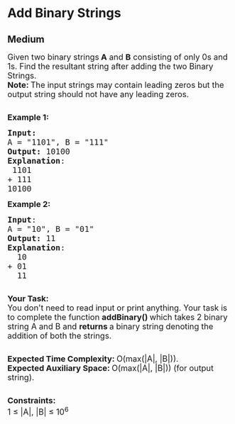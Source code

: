 # Add Binary Strings
## Medium 
<div class="problems_problem_content__Xm_eO"><p><span style="font-size:18px">Given two binary strings<strong> A</strong>&nbsp;and <strong>B</strong> consisting of only 0s and 1s. Find the resultant string after adding the two Binary Strings.<br>
<strong>Note:&nbsp;</strong>The input strings may contain leading zeros but the output string should not have any leading zeros.</span></p>

<p><br>
<span style="font-size:18px"><strong>Example 1:</strong></span></p>

<pre><span style="font-size:18px"><strong>Input:</strong>
A = "1101", B = "111"
<strong>Output:</strong> 10100
<strong>Explanation</strong>:
&nbsp;1101
+&nbsp;111
10100</span>
</pre>

<p><span style="font-size:18px"><strong>Example 2:</strong></span></p>

<pre><span style="font-size:18px"><strong>Input</strong>: 
A = "10", B = "01"
<strong>Output:</strong> 11
<strong>Explanation</strong>: 
  10
+ 01
&nbsp; 11</span>
</pre>

<p><br>
<span style="font-size:18px"><strong>Your Task:</strong><br>
You don't need to read input or print anything. Your task is to complete the function&nbsp;<strong>addBinary()&nbsp;</strong>which takes 2 binary string A and B and <strong>returns&nbsp;</strong>a binary string denoting the addition of both the strings.</span></p>

<p><br>
<span style="font-size:18px"><strong>Expected Time Complexity:&nbsp;</strong>O(max(|A|, |B|)).<br>
<strong>Expected Auxiliary Space:&nbsp;</strong>O(max(|A|, |B|)) (for output string).</span></p>

<p><br>
<span style="font-size:18px"><strong>Constraints:</strong></span><br>
<span style="font-size:18px">1 ≤ |A|, |B| ≤ 10<sup>6</sup></span></p>
</div>